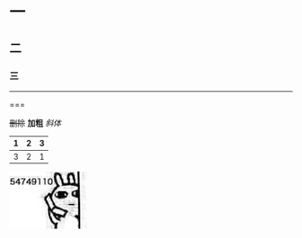 # 一
## 二
### 三

---

===

~~删除~~
**加粗**
*斜体*

1|2|3
-|-|-
3|2|1

![图片挂掉了](https://github.com/ophwsjtu18/ohw21f/blob/main/sc/54749110.jpg)
